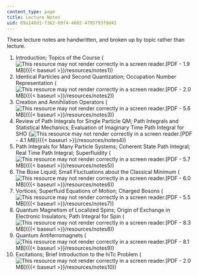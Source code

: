 ```yaml
---
content_type: page
title: Lecture Notes
uid: 89a148d1-f362-69f4-4602-4795793f8d41
---
```


These lecture notes are handwritten, and broken up by topic rather than lecture.

1.  Introduction; Topics of the Course (![This resource may not render correctly in a screen reader.](/images/inacessible.gif)[PDF - 1.9 MB]({{< baseurl >}}/resources/notes1))
2.  Identical Particles and Second Quantization; Occupation Number Representation (![This resource may not render correctly in a screen reader.](/images/inacessible.gif)[PDF - 2.0 MB]({{< baseurl >}}/resources/notes2))
3.  Creation and Annihilation Operators (![This resource may not render correctly in a screen reader.](/images/inacessible.gif)[PDF - 5.6 MB]({{< baseurl >}}/resources/notes3))
4.  Review of Path Integrals for Single Particle QM; Path Integrals and Statistical Mechanics; Evaluation of Imaginary Time Path Integral for SHO (![This resource may not render correctly in a screen reader.](/images/inacessible.gif)[PDF - 4.1 MB]({{< baseurl >}}/resources/notes4))
5.  Path Integrals for Many Particle Systems; Coherent State Path Integral; Real Time Path Integral; Superfluidity (![This resource may not render correctly in a screen reader.](/images/inacessible.gif)[PDF - 5.7 MB]({{< baseurl >}}/resources/notes5))
6.  The Bose Liquid; Small Fluctuations about the Classical Minimum (![This resource may not render correctly in a screen reader.](/images/inacessible.gif)[PDF - 6.0 MB]({{< baseurl >}}/resources/notes6))
7.  Vortices; Superfluid Equations of Motion; Charged Bosons (![This resource may not render correctly in a screen reader.](/images/inacessible.gif)[PDF - 5.5 MB]({{< baseurl >}}/resources/notes7))
8.  Quantum Magnetism of Localized Spins; Origin of Exchange in Electronic Insulators; Path Integral for Spin (![This resource may not render correctly in a screen reader.](/images/inacessible.gif)[PDF - 8.3 MB]({{< baseurl >}}/resources/notes8))
9.  Quantum Antiferromagnets (![This resource may not render correctly in a screen reader.](/images/inacessible.gif)[PDF - 8.1 MB]({{< baseurl >}}/resources/notes9))
10.  Excitations; Brief Introduction to the hiTc Problem (![This resource may not render correctly in a screen reader.](/images/inacessible.gif)[PDF - 2.0 MB]({{< baseurl >}}/resources/notes10))